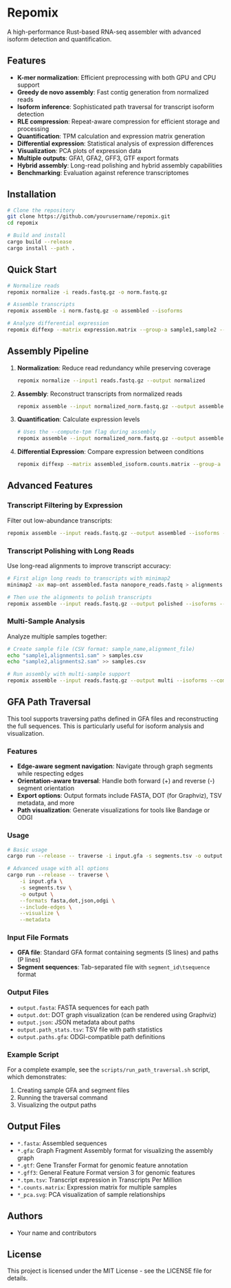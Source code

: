 # Repomix

A high-performance Rust-based RNA-seq assembler with advanced isoform detection and quantification.

## Features

- **K-mer normalization**: Efficient preprocessing with both GPU and CPU support
- **Greedy de novo assembly**: Fast contig generation from normalized reads
- **Isoform inference**: Sophisticated path traversal for transcript isoform detection
- **RLE compression**: Repeat-aware compression for efficient storage and processing
- **Quantification**: TPM calculation and expression matrix generation
- **Differential expression**: Statistical analysis of expression differences
- **Visualization**: PCA plots of expression data
- **Multiple outputs**: GFA1, GFA2, GFF3, GTF export formats
- **Hybrid assembly**: Long-read polishing and hybrid assembly capabilities
- **Benchmarking**: Evaluation against reference transcriptomes

## Installation

```bash
# Clone the repository
git clone https://github.com/yourusername/repomix.git
cd repomix

# Build and install
cargo build --release
cargo install --path .
```

## Quick Start

```bash
# Normalize reads
repomix normalize -i reads.fastq.gz -o norm.fastq.gz

# Assemble transcripts
repomix assemble -i norm.fastq.gz -o assembled --isoforms

# Analyze differential expression
repomix diffexp --matrix expression.matrix --group-a sample1,sample2 --group-b sample3,sample4 --output diff_results.tsv
```

## Assembly Pipeline

1. **Normalization**: Reduce read redundancy while preserving coverage
   ```bash
   repomix normalize --input1 reads.fastq.gz --output normalized
   ```

2. **Assembly**: Reconstruct transcripts from normalized reads
   ```bash
   repomix assemble --input normalized_norm.fastq.gz --output assembled --isoforms --gtf transcripts.gtf
   ```

3. **Quantification**: Calculate expression levels
   ```bash
   # Uses the --compute-tpm flag during assembly
   repomix assemble --input normalized_norm.fastq.gz --output assembled --isoforms --compute-tpm
   ```

4. **Differential Expression**: Compare expression between conditions
   ```bash
   repomix diffexp --matrix assembled_isoform.counts.matrix --group-a sample1,sample2 --group-b sample3,sample4 --output diff_results.tsv
   ```

## Advanced Features

### Transcript Filtering by Expression

Filter out low-abundance transcripts:
```bash
repomix assemble --input reads.fastq.gz --output assembled --isoforms --compute-tpm --min-tpm 1.0
```

### Transcript Polishing with Long Reads

Use long-read alignments to improve transcript accuracy:
```bash
# First align long reads to transcripts with minimap2
minimap2 -ax map-ont assembled.fasta nanopore_reads.fastq > alignments.sam

# Then use the alignments to polish transcripts
repomix assemble --input reads.fastq.gz --output polished --isoforms --polish-reads alignments.sam
```

### Multi-Sample Analysis

Analyze multiple samples together:
```bash
# Create sample file (CSV format: sample_name,alignment_file)
echo "sample1,alignments1.sam" > samples.csv
echo "sample2,alignments2.sam" >> samples.csv

# Run assembly with multi-sample support
repomix assemble --input reads.fastq.gz --output multi --isoforms --compute-tpm --samples samples.csv
```

## GFA Path Traversal

This tool supports traversing paths defined in GFA files and reconstructing the full sequences. This is particularly useful for isoform analysis and visualization.

### Features

- **Edge-aware segment navigation**: Navigate through graph segments while respecting edges
- **Orientation-aware traversal**: Handle both forward (+) and reverse (-) segment orientation
- **Export options**: Output formats include FASTA, DOT (for Graphviz), TSV metadata, and more
- **Path visualization**: Generate visualizations for tools like Bandage or ODGI

### Usage

```bash
# Basic usage
cargo run --release -- traverse -i input.gfa -s segments.tsv -o output

# Advanced usage with all options
cargo run --release -- traverse \
    -i input.gfa \
    -s segments.tsv \
    -o output \
    --formats fasta,dot,json,odgi \
    --include-edges \
    --visualize \
    --metadata
```

### Input File Formats

- **GFA file**: Standard GFA format containing segments (S lines) and paths (P lines)
- **Segment sequences**: Tab-separated file with `segment_id\tsequence` format

### Output Files

- `output.fasta`: FASTA sequences for each path
- `output.dot`: DOT graph visualization (can be rendered using Graphviz)
- `output.json`: JSON metadata about paths
- `output.path_stats.tsv`: TSV file with path statistics
- `output.paths.gfa`: ODGI-compatible path definitions

### Example Script

For a complete example, see the `scripts/run_path_traversal.sh` script, which demonstrates:

1. Creating sample GFA and segment files
2. Running the traversal command
3. Visualizing the output paths

## Output Files

- `*.fasta`: Assembled sequences
- `*.gfa`: Graph Fragment Assembly format for visualizing the assembly graph
- `*.gtf`: Gene Transfer Format for genomic feature annotation
- `*.gff3`: General Feature Format version 3 for genomic features
- `*.tpm.tsv`: Transcript expression in Transcripts Per Million
- `*.counts.matrix`: Expression matrix for multiple samples
- `*_pca.svg`: PCA visualization of sample relationships

## Authors

- Your name and contributors

## License

This project is licensed under the MIT License - see the LICENSE file for details. 